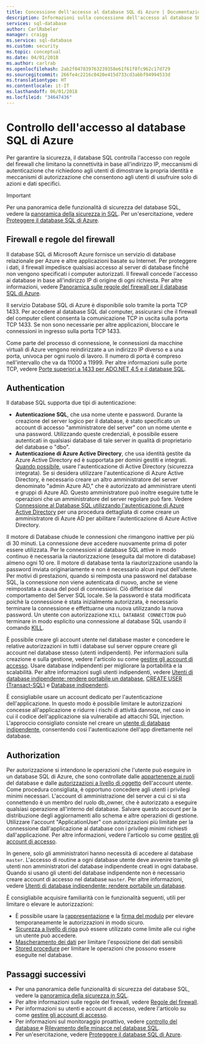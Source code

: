 ```yaml
---
title: Concessione dell'accesso al database SQL di Azure | Documentazione Microsoft
description: Informazioni sulla concessione dell'accesso al database SQL di Microsoft Azure.
services: sql-database
author: CarlRabeler
manager: craigg
ms.service: sql-database
ms.custom: security
ms.topic: conceptual
ms.date: 04/01/2018
ms.author: carlrab
ms.openlocfilehash: 2ab2f047839763239358e61f61f0fc962c17d729
ms.sourcegitcommit: 266fe4c2216c0420e415d733cd3abbf94994533d
ms.translationtype: HT
ms.contentlocale: it-IT
ms.lasthandoff: 06/01/2018
ms.locfileid: "34647436"
---
```

# <a name="azure-sql-database-access-control"></a>Controllo dell'accesso al database SQL di Azure
Per garantire la sicurezza, il database SQL controlla l'accesso con regole del firewall che limitano la connettività in base all'indirizzo IP, meccanismi di autenticazione che richiedono agli utenti di dimostrare la propria identità e meccanismi di autorizzazione che consentono agli utenti di usufruire solo di azioni e dati specifici. 

> [!IMPORTANT]
> Per una panoramica delle funzionalità di sicurezza del database SQL, vedere la [panoramica della sicurezza in SQL](sql-database-security-overview.md). Per un'esercitazione, vedere [Proteggere il database SQL di Azure](sql-database-security-tutorial.md).

## <a name="firewall-and-firewall-rules"></a>Firewall e regole del firewall
Il database SQL di Microsoft Azure fornisce un servizio di database relazionale per Azure e altre applicazioni basate su Internet. Per proteggere i dati, il firewall impedisce qualsiasi accesso al server di database finché non vengono specificati i computer autorizzati. Il firewall concede l'accesso ai database in base all'indirizzo IP di origine di ogni richiesta. Per altre informazioni, vedere [Panoramica sulle regole del firewall per il database SQL di Azure](sql-database-firewall-configure.md).

Il servizio Database SQL di Azure è disponibile solo tramite la porta TCP 1433. Per accedere al database SQL dal computer, assicurarsi che il firewall del computer client consenta la comunicazione TCP in uscita sulla porta TCP 1433. Se non sono necessarie per altre applicazioni, bloccare le connessioni in ingresso sulla porta TCP 1433. 

Come parte del processo di connessione, le connessioni da macchine virtuali di Azure vengono reindirizzate a un indirizzo IP diverso e a una porta, univoca per ogni ruolo di lavoro. Il numero di porta è compreso nell'intervallo che va da 11000 a 11999. Per altre informazioni sulle porte TCP, vedere [Porte superiori a 1433 per ADO.NET 4.5 e il database SQL](sql-database-develop-direct-route-ports-adonet-v12.md).

## <a name="authentication"></a>Authentication

Il database SQL supporta due tipi di autenticazione:

* **Autenticazione SQL**, che usa nome utente e password. Durante la creazione del server logico per il database, è stato specificato un account di accesso "amministratore del server" con un nome utente e una password. Utilizzando queste credenziali, è possibile essere autenticati in qualsiasi database di tale server in qualità di proprietario del database o "dbo". 
* **Autenticazione di Azure Active Directory**, che usa identità gestite da Azure Active Directory ed è supportata per domini gestiti e integrati. [Quando possibile](https://docs.microsoft.com/sql/relational-databases/security/choose-an-authentication-mode), usare l'autenticazione di Active Directory (sicurezza integrata). Se si desidera utilizzare l'autenticazione di Azure Active Directory, è necessario creare un altro amministratore del server denominato "admin Azure AD," che è autorizzato ad amministrare utenti e gruppi di Azure AD. Questo amministratore può inoltre eseguire tutte le operazioni che un amministratore del server regolare può fare. Vedere [Connessione al Database SQL utilizzando l'autenticazione di Azure Active Directory](sql-database-aad-authentication.md) per una procedura dettagliata di come creare un amministratore di Azure AD per abilitare l'autenticazione di Azure Active Directory.

Il motore di Database chiude le connessioni che rimangono inattive per più di 30 minuti. La connessione deve accedere nuovamente prima di poter essere utilizzata. Per le connessioni al database SQL attive in modo continuo è necessaria la riautorizzazione (eseguita dal motore di database) almeno ogni 10 ore. Il motore di database tenta la riautorizzazione usando la password inviata originariamente e non è necessario alcun input dell'utente. Per motivi di prestazioni, quando si reimposta una password nel database SQL, la connessione non viene autenticata di nuovo, anche se viene reimpostata a causa del pool di connessioni. Ciò differisce dal comportamento del Server SQL locale. Se la password è stata modificata poichè la connessione è stata inizialmente autorizzata, è necessario terminare la connessione e effettuarne una nuova utilizzando la nuova password. Un utente con autorizzazione `KILL DATABASE CONNECTION` può terminare in modo esplicito una connessione al database SQL usando il comando [KILL](https://docs.microsoft.com/sql/t-sql/language-elements/kill-transact-sql).

È possibile creare gli account utente nel database master e concedere le relative autorizzazioni in tutti i database sul server oppure creare gli account nel database stesso (utenti indipendenti). Per informazioni sulla creazione e sulla gestione, vedere l'articolo su come [gestire gli account di accesso](sql-database-manage-logins.md). Usare database indipendenti per migliorare la portabilità e la scalabilità. Per altre informazioni sugli utenti indipendenti, vedere [Utenti di database indipendente: rendere portabile un database](https://docs.microsoft.com/sql/relational-databases/security/contained-database-users-making-your-database-portable), [CREATE USER (Transact-SQL)](https://docs.microsoft.com/sql/t-sql/statements/create-user-transact-sql) e [Database indipendenti](https://docs.microsoft.com/sql/relational-databases/databases/contained-databases).

È consigliabile usare un account dedicato per l'autenticazione dell'applicazione. In questo modo è possibile limitare le autorizzazioni concesse all'applicazione e ridurre i rischi di attività dannose, nel caso in cui il codice dell'applicazione sia vulnerabile ad attacchi SQL injection. L'approccio consigliato consiste nel creare un [utente di database indipendente](https://docs.microsoft.com/sql/relational-databases/security/contained-database-users-making-your-database-portable), consentendo così l'autenticazione dell'app direttamente nel database. 

## <a name="authorization"></a>Authorization

Per autorizzazione si intendono le operazioni che l'utente può eseguire in un database SQL di Azure, che sono controllate dalle [appartenenze ai ruoli](https://docs.microsoft.com/sql/relational-databases/security/authentication-access/database-level-roles) del database e dalle [autorizzazioni a livello di oggetto](https://docs.microsoft.com/sql/relational-databases/security/permissions-database-engine) dell'account utente. Come procedura consigliata, è opportuno concedere agli utenti i privilegi minimi necessari. L'account di amministrazione del server a cui ci si sta connettendo è un membro del ruolo db_owner, che è autorizzato a eseguire qualsiasi operazione all'interno del database. Salvare questo account per la distribuzione degli aggiornamenti allo schema e altre operazioni di gestione. Utilizzare l'account "ApplicationUser" con autorizzazioni più limitate per la connessione dall'applicazione al database con i privilegi minimi richiesti dall'applicazione. Per altre informazioni, vedere l'articolo su come [gestire gli account di accesso](sql-database-manage-logins.md).

In genere, solo gli amministratori hanno necessità di accedere al database `master`. L'accesso di routine a ogni database utente deve avvenire tramite gli utenti non amministratori del database indipendente creati in ogni database. Quando si usano gli utenti del database indipendente non è necessario creare account di accesso nel database `master`. Per altre informazioni, vedere [Utenti di database indipendente: rendere portabile un database](https://docs.microsoft.com/sql/relational-databases/security/contained-database-users-making-your-database-portable).

È consigliabile acquisire familiarità con le funzionalità seguenti, utili per limitare o elevare le autorizzazioni:   
* È possibile usare la [rappresentazione](https://docs.microsoft.com/dotnet/framework/data/adonet/sql/customizing-permissions-with-impersonation-in-sql-server) e la [firma del modulo](https://docs.microsoft.com/dotnet/framework/data/adonet/sql/signing-stored-procedures-in-sql-server) per elevare temporaneamente le autorizzazioni in modo sicuro.
* [Sicurezza a livello di riga](https://docs.microsoft.com/sql/relational-databases/security/row-level-security) può essere utilizzato come limite alle cui righe un utente può accedere.
* [Mascheramento dei dati](sql-database-dynamic-data-masking-get-started.md) per limitare l'esposizione dei dati sensibili
* [Stored procedure](https://docs.microsoft.com/sql/relational-databases/stored-procedures/stored-procedures-database-engine) per limitare le operazioni che possono essere eseguite nel database.

## <a name="next-steps"></a>Passaggi successivi

- Per una panoramica delle funzionalità di sicurezza del database SQL, vedere la [panoramica della sicurezza in SQL](sql-database-security-overview.md).
- Per altre informazioni sulle regole del firewall, vedere [Regole del firewall](sql-database-firewall-configure.md).
- Per informazioni su utenti e account di accesso, vedere l'articolo su come [gestire gli account di accesso](sql-database-manage-logins.md). 
- Per informazioni sul monitoraggio proattivo, vedere [controllo del database ](sql-database-auditing.md) e [Rilevamento delle minacce nel database SQL](sql-database-threat-detection.md).
- Per un'esercitazione, vedere [Proteggere il database SQL di Azure](sql-database-security-tutorial.md).

